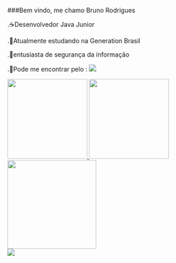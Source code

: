 ###Bem vindo, me chamo Bruno Rodrigues

.☕Desenvolvedor Java Junior

.🌈Atualmente estudando na Generation Brasil 

.🔑entusiasta de segurança da informação  

.💼Pode me encontrar pelo : <a href="https://www.linkedin.com/in/bruno-martins-8667b0180/"> <img src="https://img.shields.io/badge/LinkedIn-0077B5?style=for-the-badge&logo=linkedin&logoColor=white">


  <a href="https://github.com/obrunorm">
  <img height="180em" src="https://github-readme-stats.vercel.app/api?username=obrunorm&show_icons=true&theme=default&include_all_commits=true&count_private=true"/>
  <img height="180em" src="https://github-readme-stats.vercel.app/api/top-langs/?username=obrunorm&layout=compact&langs_count=7&theme=default"/>
  
  <img height="200em" src = "https://meneguite.com/2017/10/01/golang-desbravando-uma-linguagem-de-programacao-parte-1/001.gif">
    
   <br />
    
  <img src="https://img.shields.io/badge/Java-ED8B00?style=for-the-badge&logo=java&logoColor=white">
  <!-<img src="https://img.shields.io/badge/Python-14354C?style=for-the-badge&logo=python&logoColor=white">
    
  
  
  

  

